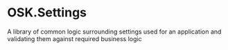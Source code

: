 # OSK.Settings
A library of common logic surrounding settings used for an application and validating them against required business logic
